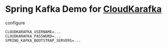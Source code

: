 # Spring Kafka Demo for [CloudKarafka](https://www.cloudkarafka.com/)

configure

```
CLOUDKARAFKA_USERNAME=...
CLOUDKARAFKA_PASSWORD=...
SPRING_KAFKA_BOOTSTRAP_SERVERS=...
```